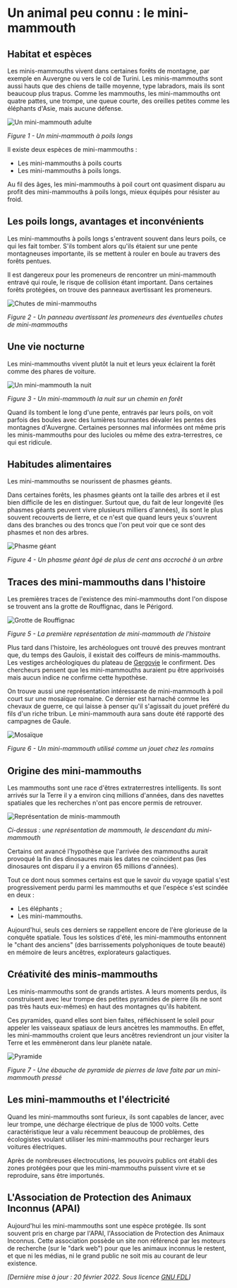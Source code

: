 # Un animal peu connu : le mini-mammouth

## Habitat et espèces

Les minis-mammouths vivent dans certaines forêts de montagne, par exemple en Auvergne ou vers le col de Turini. Les minis-mammouths sont aussi hauts que des chiens de taille moyenne, type labradors, mais ils sont beaucoup plus trapus. Comme les mammouths, les mini-mammouths ont quatre pattes, une trompe, une queue courte, des oreilles petites comme les éléphants d'Asie, mais aucune défense.

![Un mini-mammouth adulte](mm-poils.png "Mini-mammouth")

_Figure 1 - Un mini-mammouth à poils longs_

Il existe deux espèces de mini-mammouths :
* Les mini-mammouths à poils courts
* Les mini-mammouths à poils longs.

Au fil des âges, les mini-mammouths à poil court ont quasiment disparu au profit des mini-mammouths à poils longs, mieux équipés pour résister au froid.

## Les poils longs, avantages et inconvénients

Les mini-mammouths à poils longs s'entravent souvent dans leurs poils, ce qui les fait tomber. S'ils tombent alors qu'ils étaient sur une pente montagneuses importante, ils se mettent à rouler en boule au travers des forêts pentues.

Il est dangereux pour les promeneurs de rencontrer un mini-mammouth entravé qui roule, le risque de collision étant important. Dans certaines forêts protégées, on trouve des panneaux avertissant les promeneurs.

![Chutes de mini-mammouths](chutes.png "Chutes de mini-mammouths")

_Figure 2 - Un panneau avertissant les promeneurs des éventuelles chutes de mini-mammouths_


## Une vie nocturne

Les mini-mammouths vivent plutôt la nuit et leurs yeux éclairent la forêt comme des phares de voiture.

![Un mini-mammouth la nuit](mm-nuit.png "Un mini-mammouth la nuit")

_Figure 3 - Un mini-mammouth la nuit sur un chemin en forêt_

Quand ils tombent le long d'une pente, entravés par leurs poils, on voit parfois des boules avec des lumières tournantes dévaler les pentes des montagnes d'Auvergne. Certaines personnes mal informées ont même pris les minis-mammouths pour des lucioles ou même des extra-terrestres, ce qui est ridicule.

## Habitudes alimentaires

Les mini-mammouths se nourissent de phasmes géants.

Dans certaines forêts, les phasmes géants ont la taille des arbres et il est bien difficile de les en distinguer. Surtout que, du fait de leur longevité (les phasmes géants peuvent vivre plusieurs milliers d'années), ils sont le plus souvent recouverts de lierre, et ce n'est que quand leurs yeux s'ouvrent dans des branches ou des troncs que l'on peut voir que ce sont des phasmes et non des arbres.

![Phasme géant](phasmegeant.png "Phasme géant")

_Figure 4 - Un phasme géant âgé de plus de cent ans accroché à un arbre_

## Traces des mini-mammouths dans l'histoire

Les premières traces de l'existence des mini-mammouths dont l'on dispose se trouvent ans la grotte de Rouffignac, dans le Périgord.

![Grotte de Rouffignac](rouffignac.png "Grotte de Rouffignac")

_Figure 5 - La première représentation de mini-mammouth de l'histoire_

Plus tard dans l'histoire, les archéologues ont trouvé des preuves montrant que, du temps des Gaulois, il existait des coiffeurs de minis-mammouths. Les vestiges archéologiques du plateau de [Gergovie](https://fr.wikipedia.org/wiki/Si%C3%A8ge_de_Gergovie "Gergovie") le confirment. Des chercheurs pensent que les mini-mammouths auraient pu être apprivoisés mais aucun indice ne confirme cette hypothèse.

On trouve aussi une représentation intéressante de mini-mammouth à poil court sur une mosaïque romaine. Ce dernier est harnaché comme les chevaux de guerre, ce qui laisse à penser qu'il s'agissait du jouet préféré du fils d'un riche tribun. Le mini-mammouth aura sans doute été rapporté des campagnes de Gaule.

![Mosaïque](mosaique.png "Mosaïque")

_Figure 6 - Un mini-mammouth utilisé comme un jouet chez les romains_

## Origine des mini-mammouths

Les mammouths sont une race d'êtres extraterrestres intelligents. Ils sont arrivés sur la Terre il y a environ cinq millions d'années, dans des navettes spatiales que les recherches n'ont pas encore permis de retrouver.

![Représentation de minis-mammouth](mm.png "Minis-mammouth")

_Ci-dessus : une représentation de mammouth, le descendant du mini-mammouth_

Certains ont avancé l'hypothèse que l'arrivée des mammouths aurait provoqué la fin des dinosaures  mais les dates ne coïncident pas (les dinosaures ont disparu il y a environ 65 millions d'années).

Tout ce dont nous sommes certains est que le savoir du voyage spatial s'est progressivement perdu parmi les mammouths et que l'espèce s'est scindée en deux :
* Les éléphants ;
* Les mini-mammouths.

Aujourd'hui, seuls ces derniers se rappellent encore de l'ère glorieuse de la conquête spatiale. Tous les solstices d'été, les mini-mammouths entonnent le "chant des anciens" (des barrissements polyphoniques de toute beauté) en mémoire de leurs ancêtres, explorateurs galactiques.

## Créativité des minis-mammouths

Les minis-mammouths sont de grands artistes. A leurs moments perdus, ils construisent avec leur trompe des petites pyramides de pierre (ils ne sont pas très hauts eux-mêmes) en haut des montagnes qu'ils habitent. 

Ces pyramides, quand elles sont bien faites, réfléchissent le soleil pour appeler les vaisseaux spatiaux de leurs ancètres les mammouths. En effet, les mini-mammouths croient que leurs ancêtres reviendront un jour visiter la Terre et les emmèneront dans leur planète natale.

![Pyramide](pyramide.png "pyramide")

_Figure 7 - Une ébauche de pyramide de pierres de lave faite par un mini-mammouth pressé_

## Les mini-mammouths et l'électricité

Quand les mini-mammouths sont furieux, ils sont capables de lancer, avec leur trompe, une décharge électrique de plus de 1000 volts. Cette caractéristique leur a valu récemment beaucoup de problèmes, des écologistes voulant utiliser les mini-mammouths pour recharger leurs voitures électriques.

Après de nombreuses électrocutions, les pouvoirs publics ont établi des zones protégées pour que les mini-mammouths puissent vivre et se reproduire, sans être importunés.

## L'Association de Protection des Animaux Inconnus (APAI)

Aujourd'hui les mini-mammouths sont une espèce protégée. Ils sont souvent pris en charge par l'APAI, l'Association de Protection des Animaux Inconnus. Cette association possède un site non référencé par les moteurs de recherche (sur le "dark web") pour que les animaux inconnus le restent, et que ni les  médias, ni le grand public ne soit mis au courant de leur existence.

_[Dernière mise à jour : 20 février 2022. Sous licence [GNU FDL](LICENSE.md "License")]_


